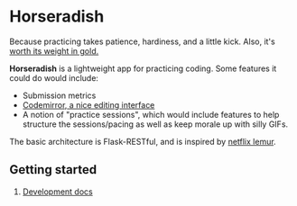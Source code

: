 # Horseradish

Because practicing takes patience, hardiness, and a little kick. Also, it's [worth its weight in gold.](https://www.nytimes.com/1991/11/20/style/q-horseradish-a-boosts-flavor-b-is-too-hot-c-heals.html)

**Horseradish** is a lightweight app for practicing coding. Some features it could do would include:
* Submission metrics
* [Codemirror, a nice editing interface](https://codemirror.net/doc/manual.html)
* A notion of "practice sessions", which would include features to help structure the sessions/pacing as well as keep morale up with silly GIFs.

The basic architecture is Flask-RESTful, and is inspired by [netflix
lemur](https://github.com/Netflix/lemur).

## Getting started

1. [Development docs](/docs/development.md)
